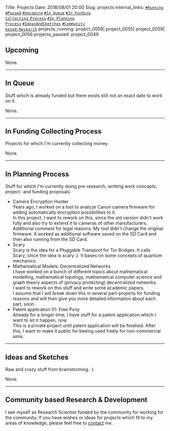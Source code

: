 Title:          		Projects
Date:           		2018/08/01 20:00
Slug:           		projects
internal_links:         <code><a href="/projects.html#Running">#Running</a></code> <code><a href="/projects.html#Paused">#Paused</a></code> <code><a href="/projects.html#Upcoming">#Upcoming</a></code> <code><a href="/projects.html#InQueue">#In Queue</a></code> <code><a href="/projects.html#InFundingCollectingProcess">#In Funding Collecting Process</a></code> <code><a href="/projects.html#InPlanningProcess">#In Planning Process</a></code> <code><a href="/projects.html#IdeasAndSketches">#IdeasAndSketches</a></code> <code><a href="/projects.html#CommunityBasedResearchAndDevelopment">#Community based Research</a></code>
projects_running:       project_0058| project_0055| project_0059| project_0056
projects_paused:        project_0049


<h2 id="Upcoming">Upcoming</h2>

<p>
None.
</p>


<hr />
<h2 id="InQueue">In Queue</h2>
Stuff which is already funded but there exists still not an exact date to work on it.

<p>
None.
</p>


<hr />
<h2 id="InFundingCollectingProcess">In Funding Collecting Process</h2>
Projects for which I'm currently collecting money.

<p>
None.
</p>


<hr />
<h2 id="InPlanningProcess">In Planning Process</h2>
Stuff for which I'm currently doing pre-research, writting work concepts, project- and funding proposals. 

<ul>
<li>
	Camera Encryption Hunter<br />
    <font style="font-size:14px;">
    	Years ago, I worked on a tool to analyze Canon camera firmware for adding automatically encryption possibilities to it.<br />
		In this project, I want to rework on this, since the old version didn't work fully and also try to extend it to cameras of other manufacturers.<br />
		Additional comment for legal reasons: My tool didn't change the original firmware. It worked as additional software saved on the SD Card and then also running from the SD Card.
    </font>
</li>
<li>
	Scary<br />
	<font style="font-size:14px;">
		Scary is the idea for a Pluggable Transport for Tor Bridges. It calls Scary, since the idea is scary :). It bases on some concepts of quantum mechanics.
	</font>
</li>
<li>
	Mathematical Models: Decentralized Networks <br />
	<font style="font-size:14px;">
		I have worked on a bunch of different topics about mathematical modelling, mathematical topology, mathematical computer science and graph theory aspects of (privacy protecting) decentralized networks.<br />
		I want to rework on this stuff and write some academic papers.<br />
		I assume that I will break down this in several part-projects for funding reasons and will then give you more detailed information about each part, soon.
	</font>
</li>
<li>
	Patent application 01: Free Pony<br />
	<font style="font-size:14px;">
		Already for a longer time, I have stuff for a patent application which I want to let it happen, now.<br />
		This is a private project until patent application will be finished. After this, I want to make it public for beeing used freely for non-commercial aims.
	</font>
</li>
</ul>


<hr />
<h2 id="IdeasAndSketches">Ideas and Sketches</h2>
Raw and crazy stuff from brainstorming. :)

<p>
None.
</p>


<!--
<hr />
<h2 id="Past">Past</h2>
Past projects.

<p>
None.
</p>
-->


<hr />
<h2 id="CommunityBasedResearchAndDevelopment">Community based Research & Development</h2>
I see myself as Research Scientist funded by the community for working for the community. If you have wishes or ideas for projects which fit to my areas of knowledge, please feel free to <a href="/contact.html#Information">contact</a> me.
